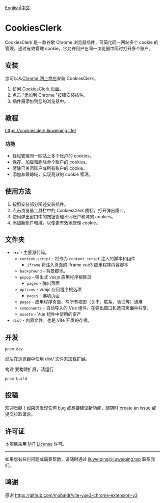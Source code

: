 [English](README_en.md)|[中文](README.md)

# CookiesClerk 

CookiesClerk 是一款谷歌 Chrome 浏览器插件，可简化同一网站多个 cookie 的管理。通过有效管理 cookie，它允许用户在同一浏览器中同时打开多个账户。

## 安装

您可以从[Chrome 网上商店](https://chrome.google.com/webstore/detail/cookiesclerk/njmcgckgojpcificfmkicgnlbocgdhke?hl=zh-CN&authuser=0)安装 CookiesClerk。

1. 访问 [CookiesClerk 页面](https://chrome.google.com/webstore/detail/cookiesclerk/njmcgckgojpcificfmkicgnlbocgdhke?hl=zh-CN&authuser=0)。 
2. 点击 "添加到 Chrome "按钮安装插件。
3. 插件将添加到您的浏览器中。

## 教程
https://cookiesclerk.liuweiqing.life/

### 功能

- 轻松管理同一网站上多个账户的 cookies。
- 保存、加载和删除单个账户的 cookies。
- 清除已关闭账户或所有账户的 cookie。
- 添加和跟踪域，实现高效的 cookie 管理。

## 使用方法

1. 按照安装部分所述安装插件。
2. 点击浏览器工具栏中的 CookiesClerk 图标，打开弹出窗口。
3. 使用弹出窗口中的按钮管理不同账户和域的 cookies。
4. 添加新账户和域，以便更有效地管理 cookie。


## 文件夹

- `src` - 主要源代码。
  - `content-script` - 将作为 `content_script` 注入的脚本和组件
    - `iframe` 将注入页面的 iframe vue3 应用程序内容脚本
  - `background` - 背景脚本。
  - `popup` - 弹出式 vuejs 应用程序根目录
    - `pages` - 弹出页面
  - `options` - vuejs 应用程序根选项
    - `pages` - 选项页面
  - `pages` - 应用程序页面，与所有视图（关于、联系、验证等）通用
  - `components` - 自动导入的 Vue 组件，在弹出窗口和选项页面中共享。
  - `assets` - Vue 组件中使用的资产
- `dist` - 内置文件，也是 Vite 开发的存根。
## 开发
```
pnpm dev 
```
然后在浏览器中使用 dist/ 文件夹加载扩展。

构建
要构建扩展，请运行
```
pnpm build 
```

## 投稿
    
欢迎贡献！如果您发现任何 bug 或想要建议新功能，请随时 [create an issue](https://github.com/14790897/CookiesClerk/issues) 或提交拉取请求。

## 许可证

本项目采用 [MIT License](./LICENSE) 许可。

---

如果您有任何问题或需要帮助，请随时通过 [liuweiqing@liuweiqing.top](mailto:liuweiqing@liuweiqing.top) 联系我们。

## 鸣谢
感谢 https://github.com/mubaidr/vite-vue3-chrome-extension-v3 
